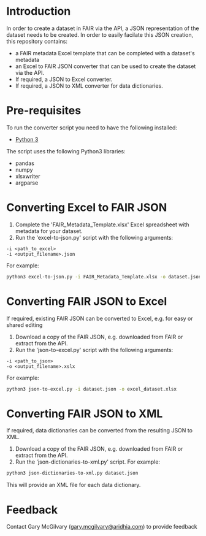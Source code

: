 # Introduction 
In order to create a dataset in FAIR via the API, a JSON representation of the dataset needs to be created. In order to easily facilate this JSON creation, this repository contains:
- a FAIR metadata Excel template that can be completed with a dataset's metadata
- an Excel to FAIR JSON converter that can be used to create the dataset via the API.
- If required, a JSON to Excel converter.
- If required, a JSON to XML converter for data dictionaries.

# Pre-requisites
To run the converter script you need to have the following installed:

- [Python 3](https://www.python.org/)

The script uses the following Python3 libraries:
- pandas
- numpy
- xlsxwriter
- argparse

# Converting Excel to FAIR JSON
1. Complete the 'FAIR_Metadata_Template.xlsx' Excel spreadsheet with metadata for your dataset.
2. Run the 'excel-to-json.py' script with the following arguments:
```
-i <path_to_excel>
-i <output_filename>.json
```
For example:
```sh
python3 excel-to-json.py -i FAIR_Metadata_Template.xlsx -o dataset.json
```
# Converting FAIR JSON to Excel
If required, existing FAIR JSON can be converted to Excel, e.g. for easy or shared editing
1. Download a copy of the FAIR JSON, e.g. downloaded from FAIR or extract from the API.
2. Run the 'json-to-excel.py' script with the following arguments:
```
-i <path_to_json>
-o <output_filename>.xslx
```
For example:
```sh
python3 json-to-excel.py -i dataset.json -o excel_dataset.xlsx
```

# Converting FAIR JSON to XML
If required, data dictionaries can be converted from the resulting JSON to XML.
1. Download a copy of the FAIR JSON, e.g. downloaded from FAIR or extract from the API.
2. Run the 'json-dictionaries-to-xml.py' script. For example:
```sh
python3 json-dictionaries-to-xml.py dataset.json
```
This will provide an XML file for each data dictionary.

# Feedback
Contact Gary McGilvary (gary.mcgilvary@aridhia.com) to provide feedback




